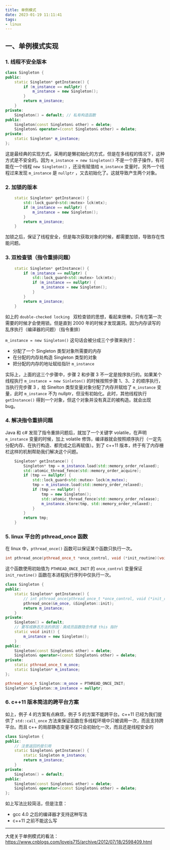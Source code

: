 ```yaml
---
title: 单例模式
date: 2023-01-19 11:11:41
tags:
- linux
---
```


## 一、单例模式实现

### 1. 线程不安全版本

```c++
class Singleton {
public:
    static Singleton* getInstance() {
        if (m_instance == nullptr) {
            m_instance = new Singleton();
        }
        return m_instance;
    }
private:
    Singleton() = default; // 私有构造函数
public:
    Singleton(const Singleton& other) = delete;
    Singleton& operator=(const Singleton& other) = delete;
private:
    static Singleton* m_instance;
};
```

这是最经典的实现方式，采用的是懒初始化的方式，但是在多线程的情况下，这种方式是不安全的。因为 `m_instance = new Singleton()` 不是一个原子操作，有可能在一个线程 `new Singleton()` ，还没有赋值给 `m_instance` 变量时，另外一个线程过来发现 `m_instance` 是 `nullptr` ，又去初始化了。这就导致产生两个对象。

### 2. 加锁的版本

```c++
    static Singleton* getInstance() {
        std::lock_guard<std::mutex> lck(mtx);
        if (m_instance == nullptr) {
            m_instance = new Singleton();
        }
        return m_instance;
    }
```

加锁之后，保证了线程安全，但是每次获取对象的时候，都需要加锁，导致存在性能问题。

### 3. 双检查锁（指令重排问题）

```c++
    static Singleton* getInstance() {
        if (m_instance == nullptr) {
            std::lock_guard<std::mutex> lck(mtx);
            if (m_instance == nullptr) {
                m_instance = new Singleton();
            }
        }
        return m_instance;
    }
```

如上的 `double-checked locking ` 双检查锁的思想，看起来很棒，只有在第一次需要的时候才会使用锁。但是直到 2000 年的时候才发现漏洞。因为内存读写的乱序执行（编译器的问题）（指令重排）

`m_instance = new Singleton()` 这句话会被分成三个步骤来执行：

- 分配了一个 Singleton 类型对象所需要的内存
- 在分配的内存处构造 Singleton 类型的对象
- 把分配的内存的地址赋给指针 `m_instance`

实际上，上面的这三个步骤中，步骤 2 和步骤 3 不一定是按序执行的。如果某个线程执行 `m_instance = new Sinleton()` 的时候按照步骤 1、3、2 的顺序执行，当执行完步骤 3 ，给 Sinelton 类型变量对象分配了内存并赋给了 `m_instance` 变量，此时 `m_instance` 不为 nullptr，但没有初始化。此时，其他线程执行 `getInstance()` 得到一个对象，但这个对象并没有真正的被构造。就会出现 bug。

### 4. 解决指令重排问题

Java 和 c# 发现了指令重排问题后，就加了一个关键字 volatile，在声明 `m_instance` 变量的时候，加上 volatile 修饰，编译器就会按照顺序执行（一定先分配内存、在执行构造、都完成之后再赋值）。到了 c++11 版本，终于有了内存栅栏这样的机制帮助我们解决这个问题。

```c++
    Singleton* getInstance() {
        Singleton* tmp = m_instance.load(std::memory_order_relaxed);
        std::atomic_thread_fence(std::memory_order_acquire);
        if (tmp == nullptr) {
            std::lock_guard<std::mutex> lock(m_mutex);
            tmp = m_instance.load(std::memory_order_relaxed);
            if (tmp == nullptr) {
                tmp = new Singleton();
                std::atomic_thread_fence(std::memory_order_release);
                m_instance.store(tmp, std::memory_order_relaxed);
            }
        }
        return tmp; 
    }
```

### 5. linux 平台的 pthread_once 函数

在 linux 中，`pthread_once()` 函数可以保证某个函数只执行一次。

```c++
int pthread_once(pthread_once_t *once_control, void (*init_routine)(void));
```

这个函数使用初始值为 `PTHREAD_ONCE_INIT` 的 `once_control` 变量保证 `init_routine()` 函数在本进程执行序列中仅执行一次。

```c++
class Singleton {
public:
    static Singleton* getInstance() {
        // int pthread_once(pthread_once_t *once_control, void (*init_routine)(void)); 
        pthread_once(&m_once, &Singleton::init);
        return m_instance;
    }
private:
    Singleton() = default;
    // 要写成静态方法的原因：类成员函数隐含传递 this 指针
    static void init() {
        m_instance = new Singleton();
    }
public:
    Singleton(const Singleton& other) = delete;
    Singleton& operator=(const Singleton& other) = delete;
private:
    static pthread_once_t m_once;
    static Singleton* m_instance;
};

pthread_once_t Singleton::m_once = PTHREAD_ONCE_INIT;
Singleton* Singleton::m_instance = nullptr;
```

### 6. c++11 版本简洁的跨平台方案

如上，例子 4 的方案有点麻烦，例子 5 的方案不能跨平台。c++11 已经为我们提供了 `std::call_once` 方法来保证函数在多线程环境中只被调用一次，而且支持跨平台。而且 c++ 的局部静态变量不仅只会初始化一次，而且还是线程安全的

```c++
class Singleton {
public:
    // 注意返回的是引用 
    static Singleton& getInstance() {
        static Singleton m_instance;
        return m_instance;
    }
private:
    Singleton() = default;
public:
    Singleton(const Singleton& other) = delete;
    Singleton& operator=(const Singleton& other) = delete;
};
```

如上写法比较简洁，但是注意：

- gcc 4.0 之后的编译器才支持这种写法
- c++11 之前不能这么写

---

大佬关于单例模式的看法：https://www.cnblogs.com/loveis715/archive/2012/07/18/2598409.html
